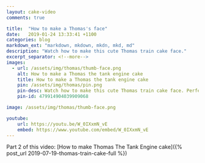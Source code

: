 ```yaml
---
layout: cake-video
comments: true

title:  "How to make a Thomas's face"
date:   2019-01-24 13:33:41 +1100
categories: blog
markdown_ext: "markdown, mkdown, mkdn, mkd, md"
description: "Watch how to make this cute Thomas train cake face."
excerpt_separator: <!--more-->
images: 
  - url: /assets/img/thomas/thumb-face.png
    alt: How to make a Thomas the tank engine cake 
    title: How to make a Thomas the tank engine cake 
    pin: /assets/img/thomas/pin.png
    pin-desc: Watch how to make this cute Thomas train cake face. Perfect birthday cake for a little boy.
    pin-id: 479914904039909068

image: /assets/img/thomas/thumb-face.png

youtube:
    url: https://youtu.be/W_0IXxmN_vE
    embed: https://www.youtube.com/embed/W_0IXxmN_vE
---
```


Part 2 of this video: [How to make Thomas The Tank Engine cake]({% post_url 2019-07-19-thomas-train-cake-full %})